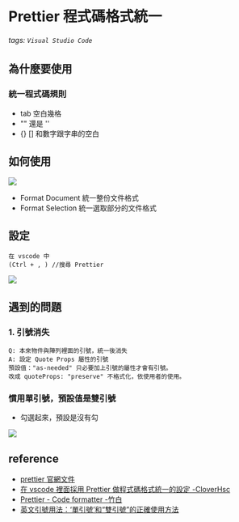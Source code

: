 # Prettier 程式碼格式統一
###### tags: `Visual Studio Code`

## 為什麼要使用 
### 統一程式碼規則
* tab 空白幾格 
* "" 還是 ''
* {} [] 和數字跟字串的空白
## 如何使用
![](https://i.imgur.com/QdbT6Ca.png)
* Format Document 統一整份文件格式
* Format Selection 統一選取部分的文件格式

## 設定
```javascript=
在 vscode 中 
(Ctrl + , ) //搜尋 Prettier 
```
![](https://i.imgur.com/wknChIB.png)

## 遇到的問題
### 1. 引號消失
```htmlmixed=
Q: 本來物件與陣列裡面的引號，統一後消失
A: 設定 Quote Props 屬性的引號
預設值："as-needed" 只必要加上引號的屬性才會有引號。
改成 quoteProps: "preserve" 不格式化，依使用者的使用。
```
### 慣用單引號，預設值是雙引號
* 勾選起來，預設是沒有勾

![](https://i.imgur.com/bUKEXcT.png)

## reference
* [prettier 官網文件](https://prettier.io/docs/en/options.html)
* [在 vscode 裡面採用 Prettier 做程式碼格式統一的設定 -CloverHsc](http://cloverhsc.blogspot.com/2019/09/vscode-prettier.html)
* [Prettier - Code formatter -竹白](https://hackmd.io/@chupai/HkNT0IMhr)
* [英文引號用法：‘單引號’和“雙引號”的正確使用方法](https://www.editing.tw/blog/%E8%8B%B1%E6%96%87%E5%BC%95%E8%99%9F%E7%94%A8%E6%B3%95-%E5%96%AE%E5%BC%95%E8%99%9F%E5%92%8C%E9%9B%99%E5%BC%95%E8%99%9F%E7%9A%84%E6%AD%A3%E7%A2%BA%E4%BD%BF%E7%94%A8%E6%96%B9%E6%B3%95.html)

